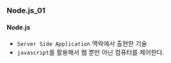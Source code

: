 ### Node.js_01

#### Node.js
- `Server Side Application` 맥락에서 출현한 기술
- `javascript`를 활용해서 웹 뿐만 아닌 컴퓨터를 제어한다.